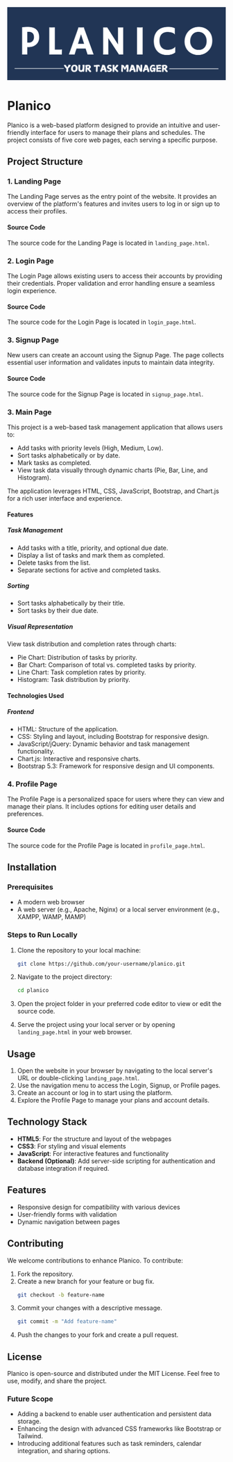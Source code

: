 <img src="./PLANICO Dark.svg">

# Planico

Planico is a web-based platform designed to provide an intuitive and user-friendly interface for users to manage their plans and schedules. The project consists of five core web pages, each serving a specific purpose.

## Project Structure

### 1. Landing Page
The Landing Page serves as the entry point of the website. It provides an overview of the platform's features and invites users to log in or sign up to access their profiles.

#### Source Code
The source code for the Landing Page is located in `landing_page.html`.

### 2. Login Page
The Login Page allows existing users to access their accounts by providing their credentials. Proper validation and error handling ensure a seamless login experience.

#### Source Code
The source code for the Login Page is located in `login_page.html`.

### 3. Signup Page
New users can create an account using the Signup Page. The page collects essential user information and validates inputs to maintain data integrity.

#### Source Code
The source code for the Signup Page is located in `signup_page.html`.

### 3. Main Page
This project is a web-based task management application that allows users to:

- Add tasks with priority levels (High, Medium, Low).
- Sort tasks alphabetically or by date.
- Mark tasks as completed.
- View task data visually through dynamic charts (Pie, Bar, Line, and Histogram).

The application leverages HTML, CSS, JavaScript, Bootstrap, and Chart.js for a rich user interface and experience.

#### Features
##### Task Management
- Add tasks with a title, priority, and optional due date.
- Display a list of tasks and mark them as completed.
- Delete tasks from the list.
- Separate sections for active and completed tasks.

##### Sorting
- Sort tasks alphabetically by their title.
- Sort tasks by their due date.

##### Visual Representation
View task distribution and completion rates through charts:
- Pie Chart: Distribution of tasks by priority.
- Bar Chart: Comparison of total vs. completed tasks by priority.
- Line Chart: Task completion rates by priority.
- Histogram: Task distribution by priority.

#### Technologies Used
##### Frontend
- HTML: Structure of the application.
- CSS: Styling and layout, including Bootstrap for responsive design.
- JavaScript/jQuery: Dynamic behavior and task management functionality.
- Chart.js: Interactive and responsive charts.
- Bootstrap 5.3: Framework for responsive design and UI components.


### 4. Profile Page
The Profile Page is a personalized space for users where they can view and manage their plans. It includes options for editing user details and preferences.

#### Source Code
The source code for the Profile Page is located in `profile_page.html`.

## Installation

### Prerequisites
- A modern web browser
- A web server (e.g., Apache, Nginx) or a local server environment (e.g., XAMPP, WAMP, MAMP)

### Steps to Run Locally
1. Clone the repository to your local machine:
   ```bash
   git clone https://github.com/your-username/planico.git
   ```

2. Navigate to the project directory:
   ```bash
   cd planico
   ```

3. Open the project folder in your preferred code editor to view or edit the source code.

4. Serve the project using your local server or by opening `landing_page.html` in your web browser.

## Usage

1. Open the website in your browser by navigating to the local server's URL or double-clicking `landing_page.html`.
2. Use the navigation menu to access the Login, Signup, or Profile pages.
3. Create an account or log in to start using the platform.
4. Explore the Profile Page to manage your plans and account details.

## Technology Stack

- **HTML5**: For the structure and layout of the webpages
- **CSS3**: For styling and visual elements
- **JavaScript**: For interactive features and functionality
- **Backend (Optional)**: Add server-side scripting for authentication and database integration if required.

## Features

- Responsive design for compatibility with various devices
- User-friendly forms with validation
- Dynamic navigation between pages

## Contributing

We welcome contributions to enhance Planico. To contribute:
1. Fork the repository.
2. Create a new branch for your feature or bug fix.
   ```bash
   git checkout -b feature-name
   ```
3. Commit your changes with a descriptive message.
   ```bash
   git commit -m "Add feature-name"
   ```
4. Push the changes to your fork and create a pull request.

## License

Planico is open-source and distributed under the MIT License. Feel free to use, modify, and share the project.

### Future Scope
- Adding a backend to enable user authentication and persistent data storage.
- Enhancing the design with advanced CSS frameworks like Bootstrap or Tailwind.
- Introducing additional features such as task reminders, calendar integration, and sharing options.
